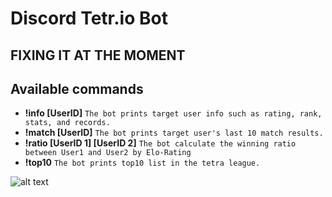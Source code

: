 # Discord Tetr.io Bot


## FIXING IT AT THE MOMENT




Available commands
-------------

- **!info [UserID]** `The bot prints target user info such as rating, rank, stats, and records.`
- **!match [UserID]** `The bot prints target user's last 10 match results.`
- **!ratio [UserID 1] [UserID 2]** `The bot calculate the winning ratio between User1 and User2 by Elo-Rating`
- **!top10** `The bot prints top10 list in the tetra league.`


![alt text](https://i.imgur.com/Z2Kht1s.png)
